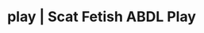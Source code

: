 ---
categories:
- Inclusive Desire
- Mindful Kink
- Digital Dominance
- Scat Fetish
- Alt Aesthetic
image: /assets/images/1747714217805.jpg
layout: post
schema:
  description: Premium adult content featuring Scat Fetish, ABDL Play. High-quality
    visuals with provocative themes.
  keywords:
  - Immersive Erotica
  - Alt Romance
  - ABDL Play
  - Scat Fetish
  - Gender-Fluid
  - ASMR Erotica
  - Fantasy Kink
  name: 1747714217805 | Scat Fetish ABDL Play
  type: VisualArtwork
seo:
  description: Featured content with sensual Scat Fetish, ABDL Play. HD images available.
  keywords: Scat Fetish, ABDL Play
  og_image: /assets/images/1747714217805.jpg
  schema_type: VisualArtwork
tags:
- '#play'
- Scat Fetish
- ABDL Play
title: play | Scat Fetish ABDL Play
---